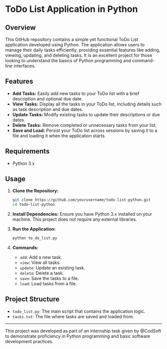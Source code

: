 # ToDo List Application in Python

## Overview

This GitHub repository contains a simple yet functional ToDo List application developed using Python. The application allows users to manage their daily tasks efficiently, providing essential features like adding, viewing, updating, and deleting tasks. It is an excellent project for those looking to understand the basics of Python programming and command-line interfaces.

## Features

- **Add Tasks:** Easily add new tasks to your ToDo list with a brief description and optional due date.
- **View Tasks:** Display all the tasks in your ToDo list, including details such as task description and due dates.
- **Update Tasks:** Modify existing tasks to update their descriptions or due dates.
- **Delete Tasks:** Remove completed or unnecessary tasks from your list.
- **Save and Load:** Persist your ToDo list across sessions by saving it to a file and loading it when the application starts.

## Requirements

- Python 3.x

## Usage

1. **Clone the Repository:**
   ```bash
   git clone https://github.com/yourusername/todo-list-python.git
   cd todo-list-python
   ```

2. **Install Dependencies:**
   Ensure you have Python 3.x installed on your machine. This project does not require any external libraries.

3. **Run the Application:**
   ```bash
   python to_do_list.py
   ```

4. **Commands:**
   - `add`: Add a new task.
   - `view`: View all tasks.
   - `update`: Update an existing task.
   - `delete`: Delete a task.
   - `save`: Save the tasks to a file.
   - `load`: Load tasks from a file.

## Project Structure

- `todo_list.py`: The main script that contains the application logic.
- `tasks.txt`: The file where tasks are saved and loaded from.


---

This project was developed as part of an internship task given by @CodSoft to demonstrate proficiency in Python programming and basic software development practices.

